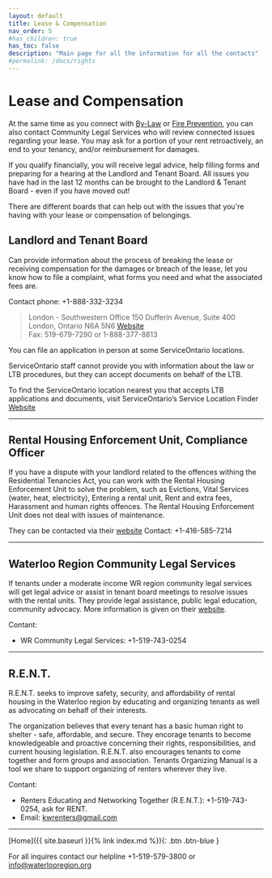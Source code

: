 ```yaml
---
layout: default
title: Lease & Compensation
nav_order: 5
#has_children: true
has_toc: false
description: "Main page for all the information for all the contacts"
#permalink: /docs/rights
---
```


# Lease and Compensation

At the same time as you connect with [By-Law](./docs/rights/by-law.md) or [Fire Prevention](./docs/rights/fireprevention.md), you can also contact Community Legal Services who will review connected issues regarding your lease. You may ask for a portion of your rent retroactively, an end to your tenancy, and/or reimbursement for damages.

If you qualify financially, you will receive legal advice, help filling forms and preparing for a hearing at the Landlord and Tenant Board. All issues you have had in the last 12 months can be brought to the Landlord & Tenant Board - even if you have moved out!

There are different boards that can help out with the issues that you're having with your lease or compensation of belongings.

## Landlord and Tenant Board

Can provide information about the process of breaking the lease or receiving compensation for the damages or breach of the lease, let you know how to file a complaint, what forms you need and what the associated fees are. 

Contact phone: +1-888-332-3234

>London - Southwestern Office 
>150 Dufferin Avenue, Suite 400
>London, Ontario N6A 5N6 
>[Website](SW-ltb@ontario.ca)  
>Fax: 519-679-7290 or 1-888-377-8813 

You can file an application in person at some ServiceOntario locations.

ServiceOntario staff cannot provide you with information about the law or LTB procedures, but they can accept documents on behalf of the LTB.

To find the ServiceOntario location nearest you that accepts LTB applications and documents, visit ServiceOntario’s Service Location Finder [Website](http://www.sjto.gov.on.ca/ltb/)

---

## Rental Housing Enforcement Unit, Compliance Officer

If you have a dispute with your landlord related to the offences withing the Residential Tenancies Act, you can work with the Rental Housing Enforcement Unit to solve the problem, such as Evictions, Vital Services (water, heat, electricity), Entering a rental unit, Rent and extra fees, Harassment and human rights offences. The Rental Housing Enforcement Unit does not deal with issues of maintenance.

They can be contacted via their [website](https://www.ontario.ca/page/solve-disagreement-your-landlord-or-tenant)
Contact: +1-416-585-7214

---

## Waterloo Region Community Legal Services

If tenants under a moderate income WR region community legal services will get legal advice or assist in tenant board meetings to resolve issues with the rental units. They provide legal assistance, public legal education, community advocacy. More information is given on their [website](http://wrcls.ca).

Contant:
 - WR Community Legal Services: +1-519-743-0254
 
--- 

## R.E.N.T.

R.E.N.T. seeks to improve safety, security, and affordability of rental housing in the Waterloo region by educating and organizing tenants as well as advocating on behalf of their interests.

The organization believes that every tenant has a basic human right to shelter - safe, affordable, and secure. They encorage tenants to become knowledgeable and proactive concerning their rights, responsibilities, and current housing legislation. R.E.N.T. also encourages tenants to come together and form groups and association. Tenants Organizing Manual is a tool we share to support organizing of renters wherever they live.

Contant:
 - Renters Educating and Networking Together (R.E.N.T.): +1-519-743-0254, ask for RENT.
 - Email: [kwrenters@gmail.com](mailto:kerenters@gmail.com)

---

[Home]({{ site.baseurl }}{% link index.md %}){: .btn .btn-blue }

For all inquires contact our helpline +1-519-579-3800 or [info@waterlooregion.org](mailto:info@waterlooregion.org)




